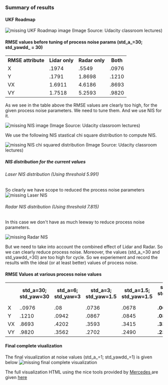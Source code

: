 ### Summary of results

#### UKF Roadmap

<image src="UKF_roadmap.png" alt="missing UKF Roadmap image" />
<a> (Image Source: Udacity classroom lectures)</a>

#### RMSE values before tuning of process noise params (std_a_=30; std_yawdd_ = 30)
<table>
<tr>
<th>RMSE attribute</th>
<th>Lidar only</th>
<th>Radar only</th>
<th>Both</th>
</tr>
<tr>
<td>X</td>
<td>.1974</td>
<td>.5549</td>
<td>.0976</td>
</tr>
<tr>
<td>Y</td>
<td>.1791</td>
<td>1.8698</td>
<td>.1210</td>
</tr>
<tr>
<td>VX</td>
<td>1.6911</td>
<td>4.6186</td>
<td>.8693</td>
</tr>
<tr>
<td>VY</td>
<td>1.7518</td>
<td>5.2593</td>
<td>.9820</td>
</tr>
</table>

As we see in the table above the RMSE values are clearly too high, for the given process noise parameters. We need to tune them. And we use NIS for it.

<image src="nis.png" alt="missing NIS image" />
<a> (Image Source: Udacity classroom lectures)</a>

We use the following NIS stastical chi square distribution to compute NIS. 

<image src="nis_chi_squared_dstbn.png" alt="missing NIS chi squared distribution" />
<a> (Image Source: Udacity classroom lectures)</a>

##### NIS distribution for the current values

###### Laser NIS distribution (Using threshold 5.991)
So clearly we have scope to reduced the process noise parameters
<image src="laser_nis_distbn.png" alt="missing Laser NIS" />

###### Radar NIS distribution (Using threshold 7.815)
In this case we don't have as much leeway to reduce process noise parameters. 

<image src="radar_nis_distbn.png" alt="missing Radar NIS" />

But we need to take into account the combined effect of Lidar and Radar. So we can clearly reduce process noise. 
Moreover, the values (std_a_=30 and std_yawdd_=30) are too high for cycle. So we experiement and record the results with the ideal (or at least better) values of process noise.

#### RMSE Values at various process noise values 
<table>
<tr>
<th/>
<th>std_a=30; std_yaw=30</th>
<th>std_a=6; std_yaw=3</th>
<th>std_a=3; std_yaw=1.5</th>
<th>std_a=1.5; std_yaw=1.5</th>
<th>std_a=1; std_yaw=1 (best)</th>
<th>std_a=0; std_yaw=0</th>
</tr>
<tr>
<td>X</td>
<td>..0976</td>
<td>.08</td>
<td>.0736</td>
<td>.0678</td>
<td><b>.0647</b></td>
<td>.13.97</td>
</tr>
<tr>
<td>Y</td>
<td>.1210</td>
<td>.0942</td>
<td>.0867</td>
<td>.0845</td>
<td><b>.0838</b></td>
<td>5.456</td>
</tr>
<tr>
<td>VX</td>
<td>.8693</td>
<td>.4202</td>
<td>.3593</td>
<td>.3415</td>
<td><b>.3313</b></td>
<td>4.2161</td>
</tr>
<tr>
<td>VY</td>
<td>.9820</td>
<td>.3562</td>
<td>.2702</td>
<td>.2490</td>
<td><b>.2327</b></td>
<td>1.5236</td>
</tr>
</table>

#### Final complete viualization

The final visualization at noise values (std_a_=1; std_yawdd_=1) is given below
<image src="final_complete_visual.png" alt="missing final complete visualization" />

The full visualization HTML using the nice tools provided by <a href="https://github.com/udacity/CarND-Mercedes-SF-Utilities"> Mercedes </a> are given <a href="/ukf-visualization-extended.html"> here </a>